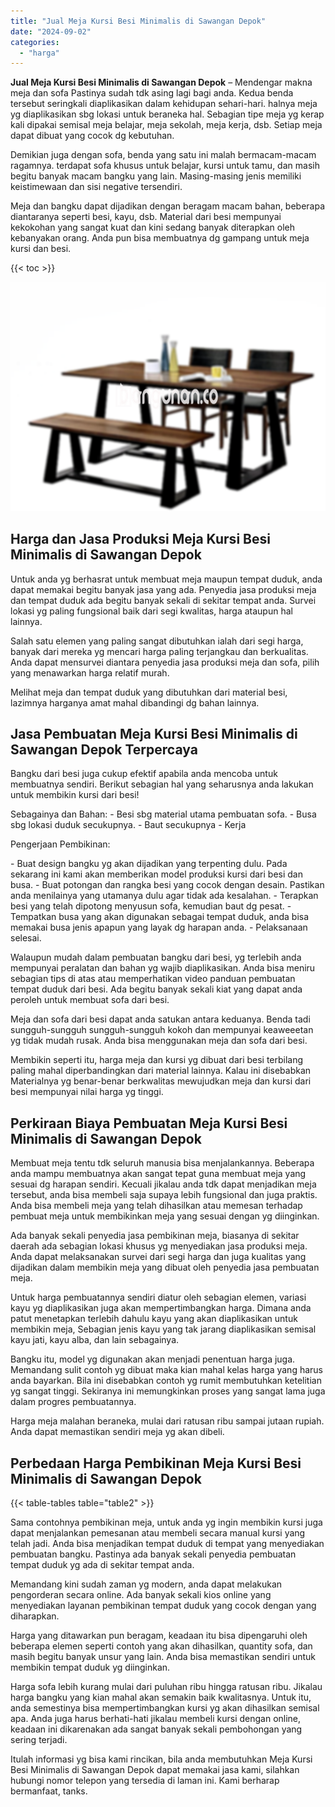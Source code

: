 ```yaml
---
title: "Jual Meja Kursi Besi Minimalis di Sawangan Depok"
date: "2024-09-02"
categories: 
  - "harga"
---
```


**Jual Meja Kursi Besi Minimalis di Sawangan Depok** – Mendengar makna meja dan sofa Pastinya sudah tdk asing lagi bagi anda. Kedua benda tersebut seringkali diaplikasikan dalam kehidupan sehari-hari. halnya meja yg diaplikasikan sbg lokasi untuk beraneka hal. Sebagian tipe meja yg kerap kali dipakai semisal meja belajar, meja sekolah, meja kerja, dsb. Setiap meja dapat dibuat yang cocok dg kebutuhan.

Demikian juga dengan sofa, benda yang satu ini malah bermacam-macam ragamnya. terdapat sofa khusus untuk belajar, kursi untuk tamu, dan masih begitu banyak macam bangku yang lain. Masing-masing jenis memiliki keistimewaan dan sisi negative tersendiri.

Meja dan bangku dapat dijadikan dengan beragam macam bahan, beberapa diantaranya seperti besi, kayu, dsb. Material dari besi mempunyai kekokohan yang sangat kuat dan kini sedang banyak diterapkan oleh kebanyakan orang. Anda pun bisa membuatnya dg gampang untuk meja kursi dan besi.

{{< toc >}}

![Jual Meja Kursi Besi Minimalis di Sawangan Depok](/images/jual-meja-besi-murah02.png)

## Harga dan Jasa Produksi Meja Kursi Besi Minimalis di Sawangan Depok

Untuk anda yg berhasrat untuk membuat meja maupun tempat duduk, anda dapat memakai begitu banyak jasa yang ada. Penyedia jasa produksi meja dan tempat duduk ada begitu banyak sekali di sekitar tempat anda. Survei lokasi yg paling fungsional baik dari segi kwalitas, harga ataupun hal lainnya.

Salah satu elemen yang paling sangat dibutuhkan ialah dari segi harga, banyak dari mereka yg mencari harga paling terjangkau dan berkualitas. Anda dapat mensurvei diantara penyedia jasa produksi meja dan sofa, pilih yang menawarkan harga relatif murah.

Melihat meja dan tempat duduk yang dibutuhkan dari material besi, lazimnya harganya amat mahal dibandingi dg bahan lainnya.

## Jasa Pembuatan Meja Kursi Besi Minimalis di Sawangan Depok Terpercaya

Bangku dari besi juga cukup efektif apabila anda mencoba untuk membuatnya sendiri. Berikut sebagian hal yang seharusnya anda lakukan untuk membikin kursi dari besi!

Sebagainya dan Bahan: - Besi sbg material utama pembuatan sofa. - Busa sbg lokasi duduk secukupnya. - Baut secukupnya - Kerja

Pengerjaan Pembikinan:

\- Buat design bangku yg akan dijadikan yang terpenting dulu. Pada sekarang ini kami akan memberikan model produksi kursi dari besi dan busa. - Buat potongan dan rangka besi yang cocok dengan desain. Pastikan anda menilainya yang utamanya dulu agar tidak ada kesalahan. - Terapkan besi yang telah dipotong menyusun sofa, kemudian baut dg pesat. - Tempatkan busa yang akan digunakan sebagai tempat duduk, anda bisa memakai busa jenis apapun yang layak dg harapan anda. - Pelaksanaan selesai.

Walaupun mudah dalam pembuatan bangku dari besi, yg terlebih anda mempunyai peralatan dan bahan yg wajib diaplikasikan. Anda bisa meniru sebagian tips di atas atau memperhatikan video panduan pembuatan tempat duduk dari besi. Ada begitu banyak sekali kiat yang dapat anda peroleh untuk membuat sofa dari besi.

Meja dan sofa dari besi dapat anda satukan antara keduanya. Benda tadi sungguh-sungguh sungguh-sungguh kokoh dan mempunyai keaweeetan yg tidak mudah rusak. Anda bisa menggunakan meja dan sofa dari besi.

Membikin seperti itu, harga meja dan kursi yg dibuat dari besi terbilang paling mahal diperbandingkan dari material lainnya. Kalau ini disebabkan Materialnya yg benar-benar berkwalitas mewujudkan meja dan kursi dari besi mempunyai nilai harga yg tinggi.

## Perkiraan Biaya Pembuatan Meja Kursi Besi Minimalis di Sawangan Depok

Membuat meja tentu tdk seluruh manusia bisa menjalankannya. Beberapa anda mampu membuatnya akan sangat tepat guna membuat meja yang sesuai dg harapan sendiri. Kecuali jikalau anda tdk dapat menjadikan meja tersebut, anda bisa membeli saja supaya lebih fungsional dan juga praktis. Anda bisa membeli meja yang telah dihasilkan atau memesan terhadap pembuat meja untuk membikinkan meja yang sesuai dengan yg diinginkan.

Ada banyak sekali penyedia jasa pembikinan meja, biasanya di sekitar daerah ada sebagian lokasi khusus yg menyediakan jasa produksi meja. Anda dapat melaksanakan survei dari segi harga dan juga kualitas yang dijadikan dalam membikin meja yang dibuat oleh penyedia jasa pembuatan meja.

Untuk harga pembuatannya sendiri diatur oleh sebagian elemen, variasi kayu yg diaplikasikan juga akan mempertimbangkan harga. Dimana anda patut menetapkan terlebih dahulu kayu yang akan diaplikasikan untuk membikin meja, Sebagian jenis kayu yang tak jarang diaplikasikan semisal kayu jati, kayu alba, dan lain sebagainya.

Bangku itu, model yg digunakan akan menjadi penentuan harga juga. Memandang sulit contoh yg dibuat maka kian mahal kelas harga yang harus anda bayarkan. Bila ini disebabkan contoh yg rumit membutuhkan ketelitian yg sangat tinggi. Sekiranya ini memungkinkan proses yang sangat lama juga dalam progres pembuatannya.

Harga meja malahan beraneka, mulai dari ratusan ribu sampai jutaan rupiah. Anda dapat memastikan sendiri meja yg akan dibeli.

## Perbedaan Harga Pembikinan Meja Kursi Besi Minimalis di Sawangan Depok

{{< table-tables table="table2" >}}

Sama contohnya pembikinan meja, untuk anda yg ingin membikin kursi juga dapat menjalankan pemesanan atau membeli secara manual kursi yang telah jadi. Anda bisa menjadikan tempat duduk di tempat yang menyediakan pembuatan bangku. Pastinya ada banyak sekali penyedia pembuatan tempat duduk yg ada di sekitar tempat anda.

Memandang kini sudah zaman yg modern, anda dapat melakukan pengorderan secara online. Ada banyak sekali kios online yang menyediakan layanan pembikinan tempat duduk yang cocok dengan yang diharapkan.

Harga yang ditawarkan pun beragam, keadaan itu bisa dipengaruhi oleh beberapa elemen seperti contoh yang akan dihasilkan, quantity sofa, dan masih begitu banyak unsur yang lain. Anda bisa memastikan sendiri untuk membikin tempat duduk yg diinginkan.

Harga sofa lebih kurang mulai dari puluhan ribu hingga ratusan ribu. Jikalau harga bangku yang kian mahal akan semakin baik kwalitasnya. Untuk itu, anda semestinya bisa mempertimbangkan kursi yg akan dihasilkan semisal apa. Anda juga harus berhati-hati jikalau membeli kursi dengan online, keadaan ini dikarenakan ada sangat banyak sekali pembohongan yang sering terjadi.

Itulah informasi yg bisa kami rincikan, bila anda membutuhkan Meja Kursi Besi Minimalis di Sawangan Depok dapat memakai jasa kami, silahkan hubungi nomor telepon yang tersedia di laman ini. Kami berharap bermanfaat, tanks.

